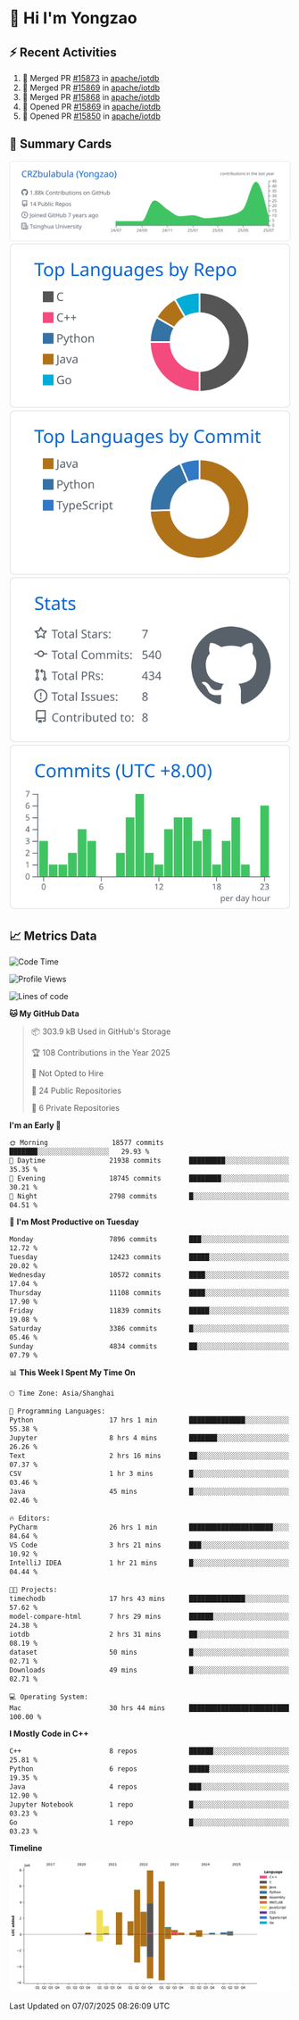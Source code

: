 # 👋 Hi I'm Yongzao

## ⚡ Recent Activities
<!--START_SECTION:activity-->
1. 🎉 Merged PR [#15873](https://github.com/apache/iotdb/pull/15873) in [apache/iotdb](https://github.com/apache/iotdb)
2. 🎉 Merged PR [#15869](https://github.com/apache/iotdb/pull/15869) in [apache/iotdb](https://github.com/apache/iotdb)
3. 🎉 Merged PR [#15868](https://github.com/apache/iotdb/pull/15868) in [apache/iotdb](https://github.com/apache/iotdb)
4. 💪 Opened PR [#15869](https://github.com/apache/iotdb/pull/15869) in [apache/iotdb](https://github.com/apache/iotdb)
5. 💪 Opened PR [#15850](https://github.com/apache/iotdb/pull/15850) in [apache/iotdb](https://github.com/apache/iotdb)
<!--END_SECTION:activity-->

## 🎑 Summary Cards

[![](https://raw.githubusercontent.com/CRZbulabula/CRZbulabula/main/profile-summary-card-output/github/0-profile-details.svg)](https://github.com/vn7n24fzkq/github-profile-summary-cards)
[![](https://raw.githubusercontent.com/CRZbulabula/CRZbulabula/main/profile-summary-card-output/github/1-repos-per-language.svg)](https://github.com/vn7n24fzkq/github-profile-summary-cards) [![](https://raw.githubusercontent.com/CRZbulabula/CRZbulabula/main/profile-summary-card-output/github/2-most-commit-language.svg)](https://github.com/vn7n24fzkq/github-profile-summary-cards)
[![](https://raw.githubusercontent.com/CRZbulabula/CRZbulabula/main/profile-summary-card-output/github/3-stats.svg)](https://github.com/vn7n24fzkq/github-profile-summary-cards) [![](https://raw.githubusercontent.com/CRZbulabula/CRZbulabula/main/profile-summary-card-output/github/4-productive-time.svg)](https://github.com/vn7n24fzkq/github-profile-summary-cards)

## 📈 Metrics Data

<!--START_SECTION:waka-->
![Code Time](http://img.shields.io/badge/Code%20Time-1%2C023%20hrs%2035%20mins-blue)

![Profile Views](http://img.shields.io/badge/Profile%20Views-0-blue)

![Lines of code](https://img.shields.io/badge/From%20Hello%20World%20I%27ve%20Written-34.6%20million%20lines%20of%20code-blue)

**🐱 My GitHub Data** 

> 📦 303.9 kB Used in GitHub's Storage 
 > 
> 🏆 108 Contributions in the Year 2025
 > 
> 🚫 Not Opted to Hire
 > 
> 📜 24 Public Repositories 
 > 
> 🔑 6 Private Repositories 
 > 
**I'm an Early 🐤** 

```text
🌞 Morning                18577 commits       ███████░░░░░░░░░░░░░░░░░░   29.93 % 
🌆 Daytime                21938 commits       █████████░░░░░░░░░░░░░░░░   35.35 % 
🌃 Evening                18745 commits       ████████░░░░░░░░░░░░░░░░░   30.21 % 
🌙 Night                  2798 commits        █░░░░░░░░░░░░░░░░░░░░░░░░   04.51 % 
```
📅 **I'm Most Productive on Tuesday** 

```text
Monday                   7896 commits        ███░░░░░░░░░░░░░░░░░░░░░░   12.72 % 
Tuesday                  12423 commits       █████░░░░░░░░░░░░░░░░░░░░   20.02 % 
Wednesday                10572 commits       ████░░░░░░░░░░░░░░░░░░░░░   17.04 % 
Thursday                 11108 commits       ████░░░░░░░░░░░░░░░░░░░░░   17.90 % 
Friday                   11839 commits       █████░░░░░░░░░░░░░░░░░░░░   19.08 % 
Saturday                 3386 commits        █░░░░░░░░░░░░░░░░░░░░░░░░   05.46 % 
Sunday                   4834 commits        ██░░░░░░░░░░░░░░░░░░░░░░░   07.79 % 
```


📊 **This Week I Spent My Time On** 

```text
🕑︎ Time Zone: Asia/Shanghai

💬 Programming Languages: 
Python                   17 hrs 1 min        ██████████████░░░░░░░░░░░   55.38 % 
Jupyter                  8 hrs 4 mins        ███████░░░░░░░░░░░░░░░░░░   26.26 % 
Text                     2 hrs 16 mins       ██░░░░░░░░░░░░░░░░░░░░░░░   07.37 % 
CSV                      1 hr 3 mins         █░░░░░░░░░░░░░░░░░░░░░░░░   03.46 % 
Java                     45 mins             █░░░░░░░░░░░░░░░░░░░░░░░░   02.46 % 

🔥 Editors: 
PyCharm                  26 hrs 1 min        █████████████████████░░░░   84.64 % 
VS Code                  3 hrs 21 mins       ███░░░░░░░░░░░░░░░░░░░░░░   10.92 % 
IntelliJ IDEA            1 hr 21 mins        █░░░░░░░░░░░░░░░░░░░░░░░░   04.44 % 

🐱‍💻 Projects: 
timechodb                17 hrs 43 mins      ██████████████░░░░░░░░░░░   57.62 % 
model-compare-html       7 hrs 29 mins       ██████░░░░░░░░░░░░░░░░░░░   24.38 % 
iotdb                    2 hrs 31 mins       ██░░░░░░░░░░░░░░░░░░░░░░░   08.19 % 
dataset                  50 mins             █░░░░░░░░░░░░░░░░░░░░░░░░   02.71 % 
Downloads                49 mins             █░░░░░░░░░░░░░░░░░░░░░░░░   02.71 % 

💻 Operating System: 
Mac                      30 hrs 44 mins      █████████████████████████   100.00 % 
```

**I Mostly Code in C++** 

```text
C++                      8 repos             ██████░░░░░░░░░░░░░░░░░░░   25.81 % 
Python                   6 repos             █████░░░░░░░░░░░░░░░░░░░░   19.35 % 
Java                     4 repos             ███░░░░░░░░░░░░░░░░░░░░░░   12.90 % 
Jupyter Notebook         1 repo              █░░░░░░░░░░░░░░░░░░░░░░░░   03.23 % 
Go                       1 repo              █░░░░░░░░░░░░░░░░░░░░░░░░   03.23 % 
```



**Timeline**

![Lines of Code chart](https://raw.githubusercontent.com/CRZbulabula/CRZbulabula/main/assets/bar_graph.png)


 Last Updated on 07/07/2025 08:26:09 UTC
<!--END_SECTION:waka-->

